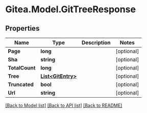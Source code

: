 
# Gitea.Model.GitTreeResponse

## Properties

Name | Type | Description | Notes
------------ | ------------- | ------------- | -------------
**Page** | **long** |  | [optional] 
**Sha** | **string** |  | [optional] 
**TotalCount** | **long** |  | [optional] 
**Tree** | [**List&lt;GitEntry&gt;**](GitEntry.md) |  | [optional] 
**Truncated** | **bool** |  | [optional] 
**Url** | **string** |  | [optional] 

[[Back to Model list]](../README.md#documentation-for-models)
[[Back to API list]](../README.md#documentation-for-api-endpoints)
[[Back to README]](../README.md)

